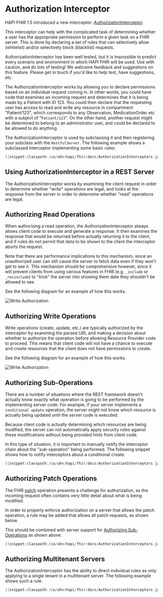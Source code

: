 # Authorization Interceptor

HAPI FHIR 1.5 introduced a new interceptor: [AuthorizationInterceptor](/apidocs/hapi-fhir-server/ca/uhn/fhir/rest/server/interceptor/auth/AuthorizationInterceptor.html).

This interceptor can help with the complicated task of determining whether a user has the appropriate permission to perform a given task on a FHIR server. This is done by declaring a set of rules that can selectively allow (whitelist) and/or selectively block (blacklist) requests.

<p class="helpInfoCalloutBox">
    AuthorizationInterceptor has been well tested, but it is impossible to predict every scenario and environment in which HAPI FHIR will be used. Use with caution, and do lots of testing! We welcome feedback and suggestions on this feature. Please get in touch if you'd like to help test, have suggestions, etc.
</p>

The AuthorizationInterceptor works by allowing you to declare permissions based on an individual request coming in. In other words, you could have code that examines an incoming request and determines that it is being made by a Patient with ID 123. You could then declare that the requesting user has access to read and write any resource in compartment "Patient/123", which corresponds to any Observation, MedicationOrder etc with a subject of "`Patient/123`". On the other hand, another request might be determined to belong to an administrator user, and could be declared to be allowed to do anything.

The AuthorizationInterceptor is used by subclassing it and then registering your subclass with the `RestfulServer`. The following example shows a subclassed interceptor implementing some basic rules:

```java
{{snippet:classpath:/ca/uhn/hapi/fhir/docs/AuthorizationInterceptors.java|patientAndAdmin}}
``` 

## Using AuthorizationInterceptor in a REST Server

The AuthorizationInterceptor works by examining the client request in order to determine whether "write" operations are legal, and looks at the response from the server in order to determine whether "read" operations are legal.

## Authorizing Read Operations

When authorizing a read operation, the AuthorizationInterceptor always allows client code to execute and generate a response. It then examines the response that would be returned before actually returning it to the client, and if rules do not permit that data to be shown to the client the interceptor aborts the request.

Note that there are performance implications to this mechanism, since an unauthorized user can still cause the server to fetch data even if they won't get to see it. This mechanism should be comprehensive however, since it will prevent clients from using various features in FHIR (e.g. <code>_include</code> or <code>_revinclude</code>) to "trick" the server into showing them date they shouldn't be allowed to see.

See the following diagram for an example of how this works.

<img src="/docs/images/hapi_authorizationinterceptor_read_normal.svg" alt="Write Authorization"/>

## Authorizing Write Operations

Write operations (create, update, etc.) are typically authorized by the interceptor by examining the parsed URL and making a decision about whether to authorize the operation before allowing Resource Provider code to proceed. This means that client code will not have a chance to execute and create resources that the client does not have permissions to create.

See the following diagram for an example of how this works.

<img src="/docs/images/hapi_authorizationinterceptor_write_normal.svg" alt="Write Authorization"/>

<a name="authorizing-sub-operations"/>

## Authorizing Sub-Operations

There are a number of situations where the REST framework doesn't actually know exactly what operation is going to be performed by the implementing server code. For example, if your server implements a <code>conditional update</code> operation, the server might not know which resource is actually being updated until the server code is executed.

Because client code is actually determining which resources are being modified, the server can not automatically apply security rules against these modifications without being provided hints from client code.

In this type of situation, it is important to manually notify the interceptor chain about the "sub-operation" being performed. The following snippet shows how to notify interceptors about a conditional create.

```java
{{snippet:classpath:/ca/uhn/hapi/fhir/docs/AuthorizationInterceptors.java|conditionalUpdate}}
``` 

## Authorizing Patch Operations

The FHIR [patch](http://hl7.org/fhir/http.html#patch) operation presents a challenge for authorization, as the incoming request often contains very little detail about what is being modified.

In order to properly enforce authorization on a server that allows the patch operation, a rule may be added that allows all patch requests, as shown below.

This should be combined with server support for [Authorizing Sub-Operations](#authorizing-sub-operations) as shown above.

```java
{{snippet:classpath:/ca/uhn/hapi/fhir/docs/AuthorizationInterceptors.java|patchAll}}
``` 

## Authorizing Multitenant Servers

The AuthorizationInterceptor has the ability to direct individual rules as only applying to a single tenant in a multitenant server. The following example shows such a rule.

```java
{{snippet:classpath:/ca/uhn/hapi/fhir/docs/AuthorizationInterceptors.java|authorizeTenantAction}}
```

